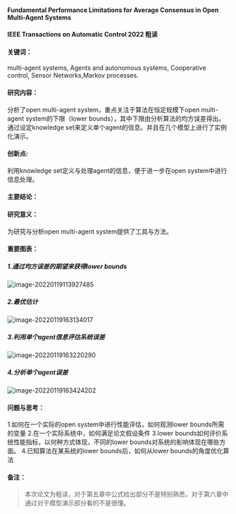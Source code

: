 #### Fundamental  Performance Limitations for Average Consensus in Open Multi-Agent Systems

#### IEEE  Transactions on Automatic Control  2022                          		                                                         粗读                                              



#### 关键词：

multi-agent  systems, Agents and autonomous systems, Cooperative control, Sensor  Networks,Markov processes.



#### 研究内容：

分析了open  multi-agent system，重点关注于算法在恒定规模下open multi-agent system的下限（lower  bounds），其中下限由分析算法的均方误差得出。通过设定knowledge set来定义单个agent的信息。并且在几个模型上进行了实例化演示。



#### 创新点:

利用knowledge  set定义与处理agent的信息，便于进一步在open system中进行信息处理。



#### 主要结论：

#### 研究意义：

为研究与分析open  multi-agent system提供了工具与方法。



#### 重要图表：

##### 1.通过均方误差的期望来获得lower bounds

![image-20220119113927485](C:\Users\LSY\AppData\Roaming\Typora\typora-user-images\image-20220119113927485.png)

##### 2.最优估计

![image-20220119163134017](C:\Users\LSY\AppData\Roaming\Typora\typora-user-images\image-20220119163134017.png)

##### 3.利用单个agent信息评估系统误差

![image-20220119163220290](C:\Users\LSY\AppData\Roaming\Typora\typora-user-images\image-20220119163220290.png)

##### 4.分析单个agent误差

![image-20220119163424202](C:\Users\LSY\AppData\Roaming\Typora\typora-user-images\image-20220119163424202.png)



#### 问题与思考：

1.如何在一个实际的open system中进行性能评估，如何观测lower bounds所需的变量
2.在一个实际系统中，如何满足论文假设条件
3.lower bounds如何评价系统性能指标，以何种方式体现，不同的lower bounds对系统的影响体现在哪些方面。
4.已知算法在某系统的lower bounds后，如何从lower bounds的角度优化算法



#### 备注：

>本次论文为粗读，对于第五章中公式给出部分不是特别熟悉，对于第六章中通过对于模型演示部分看的不是很懂。
